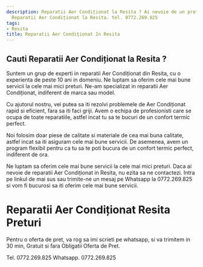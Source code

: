 ```yaml
---
description: Reparatii Aer Condiționat la Resita ? Ai nevoie de un profesionist in
  Reparatii Aer Condiționat la Resita. tel. 0772.269.825
tags:
- Resita
title: Reparatii Aer Condiționat In Resita
---
```



## Cauti Reparatii Aer Condiționat la Resita ?

Suntem un grup de experti in reparatii Aer Condiționat din Resita, cu o experienta de peste 10 ani in domeniu. Ne luptam sa oferim cele mai bune servicii la cele mai mici preturi. Ne-am specializat in reparatii Aer Condiționat, indiferent de marca sau model. 

Cu ajutorul nostru, vei putea sa iti rezolvi problemele de Aer Condiționat rapid si eficient, fara sa iti faci griji. Avem o echipa de profesionisti care se ocupa de toate reparatiile, astfel incat tu sa te bucuri de un confort termic perfect.

Noi folosim doar piese de calitate si materiale de cea mai buna calitate, astfel incat sa iti asiguram cele mai bune servicii. De asemenea, avem un program flexibil pentru ca tu sa te poti bucura de un confort termic perfect, indiferent de ora.

Ne luptam sa oferim cele mai bune servicii la cele mai mici preturi. Daca ai nevoie de reparatii Aer Condiționat in Resita, nu ezita sa ne contactezi. Intra pe linkul de mai sus sau trimite-ne un mesaj pe Whatsapp la 0772.269.825 si vom fi bucurosi sa iti oferim cele mai bune servicii.

# Reparatii Aer Condiționat Resita Preturi
Pentru o oferta de pret, va rog sa imi scrieti pe whatsapp, si va trimitem in 30 min, Gratuit si fara Obligatii Oferta de Pret.

Tel. 0772.269.825
Whatsapp. 0772.269.825